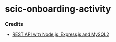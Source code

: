 # scic-onboarding-activity


### Credits
- [REST API with Node.js, Express.js and MySQL2](
  https://medium.com/@sahni_hargun/rest-api-with-node-js-express-and-mysql2-86ea9f1db2b7)
  
